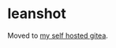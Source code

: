leanshot
========

Moved to [my self hosted gitea][1].

[1]: https://git.mzhang.io/michael/leanshot
